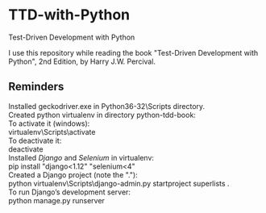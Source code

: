 # TTD-with-Python
Test-Driven Development with Python

I use this repository while reading the book "Test-Driven Development with Python", 2nd Edition, by Harry J.W. Percival.


## Reminders
Installed geckodriver.exe in Python36-32\Scripts directory.  
Created python virtualenv in directory python-tdd-book:  
  To activate it (windows):  
      virtualenv\Scripts\activate  
  To deactivate it:  
      deactivate  
Installed *Django* and *Selenium* in virtualenv:  
  pip install "django<1.12" "selenium<4"  
Created a Django project (note the "."):  
  python virtualenv\Scripts\django-admin.py startproject superlists .  
To run Django’s development server:  
  python manage.py runserver  

